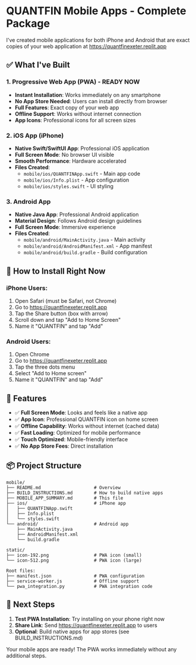 # QUANTFIN Mobile Apps - Complete Package

I've created mobile applications for both iPhone and Android that are exact copies of your web application at https://quantfinexeter.replit.app

## ✅ What I've Built

### 1. Progressive Web App (PWA) - READY NOW
- **Instant Installation**: Works immediately on any smartphone
- **No App Store Needed**: Users can install directly from browser
- **Full Features**: Exact copy of your web app
- **Offline Support**: Works without internet connection
- **App Icons**: Professional icons for all screen sizes

### 2. iOS App (iPhone)
- **Native Swift/SwiftUI App**: Professional iOS application
- **Full Screen Mode**: No browser UI visible
- **Smooth Performance**: Hardware accelerated
- **Files Created**:
  - `mobile/ios/QUANTFINApp.swift` - Main app code
  - `mobile/ios/Info.plist` - App configuration
  - `mobile/ios/styles.swift` - UI styling

### 3. Android App
- **Native Java App**: Professional Android application
- **Material Design**: Follows Android design guidelines
- **Full Screen Mode**: Immersive experience
- **Files Created**:
  - `mobile/android/MainActivity.java` - Main activity
  - `mobile/android/AndroidManifest.xml` - App manifest
  - `mobile/android/build.gradle` - Build configuration

## 📱 How to Install Right Now

### iPhone Users:
1. Open Safari (must be Safari, not Chrome)
2. Go to https://quantfinexeter.replit.app
3. Tap the Share button (box with arrow)
4. Scroll down and tap "Add to Home Screen"
5. Name it "QUANTFIN" and tap "Add"

### Android Users:
1. Open Chrome
2. Go to https://quantfinexeter.replit.app
3. Tap the three dots menu
4. Select "Add to Home screen"
5. Name it "QUANTFIN" and tap "Add"

## 🚀 Features

- ✅ **Full Screen Mode**: Looks and feels like a native app
- ✅ **App Icon**: Professional QUANTFIN icon on home screen
- ✅ **Offline Capability**: Works without internet (cached data)
- ✅ **Fast Loading**: Optimized for mobile performance
- ✅ **Touch Optimized**: Mobile-friendly interface
- ✅ **No App Store Fees**: Direct installation

## 📦 Project Structure

```
mobile/
├── README.md                    # Overview
├── BUILD_INSTRUCTIONS.md        # How to build native apps
├── MOBILE_APP_SUMMARY.md        # This file
├── ios/                         # iPhone app
│   ├── QUANTFINApp.swift
│   ├── Info.plist
│   └── styles.swift
└── android/                     # Android app
    ├── MainActivity.java
    ├── AndroidManifest.xml
    └── build.gradle

static/
├── icon-192.png                 # PWA icon (small)
└── icon-512.png                 # PWA icon (large)

Root files:
├── manifest.json                # PWA configuration
├── service-worker.js            # Offline support
└── pwa_integration.py           # PWA integration code
```

## 🎯 Next Steps

1. **Test PWA Installation**: Try installing on your phone right now
2. **Share Link**: Send https://quantfinexeter.replit.app to users
3. **Optional**: Build native apps for app stores (see BUILD_INSTRUCTIONS.md)

Your mobile apps are ready! The PWA works immediately without any additional steps.